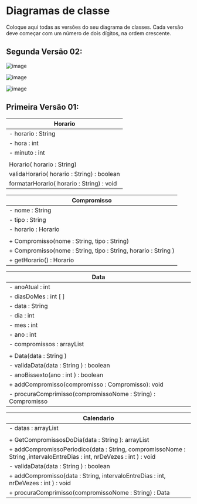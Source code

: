 # Diagramas de classe
Coloque aqui todas as versões do seu diagrama de classes. Cada versão deve começar com um número de dois dígitos, na ordem crescente.

## Segunda Versão 02:

![image](https://user-images.githubusercontent.com/90854583/186232616-da5fee70-ee93-4b33-8585-77b2d556224e.png)

![image](https://user-images.githubusercontent.com/90854173/186149622-92edafc6-59d7-4c6e-a479-e50b2786207c.png)

![image](https://user-images.githubusercontent.com/109962972/186505264-053a84e8-046f-4778-be6a-727ff10145c5.jpeg)


## Primeira Versão 01:

| Horario |              
| ---- |
| - horario : String |
| - hora : int |
| - minuto : int |
||
| Horario( horario : String)  |
| validaHorario( horario : String) : boolean |
| formatarHorario( horario : String) : void |

| Compromisso |              
| ---- |
| - nome : String |
| - tipo : String |
| - horario : Horario |
||
| + Compromisso(nome : String, tipo : String) |
| + Compromisso(nome : String, tipo : String, horario : String ) |
| + getHorario() : Horario |

| Data |              
| ---- |
| - anoAtual : int |
| - diasDoMes : int [ ]|
| - data : String |
| - dia : int |
| - mes : int |
| - ano : int |
| - compromissos : arrayList<Compromisso> |
||
| + Data(data : String )|
| - validaData(data : String ) : boolean |
| - anoBissexto(ano : int ) : boolean |
| + addCompromisso(compromisso : Compromisso): void |
| - procuraComprimisso(compromissoNome : String) : Compromisso |

| Calendario |              
| ---- |
| - datas : arrayList<Data> |
||
| + GetCompromissosDoDia(data : String ): arrayList<Compromisso>|
| + addCompromissoPeriodico(data : String, compromissoNome : String ,intervaloEntreDias : int, nrDeVezes : int ) : void|
| - validaData(data : String ) : boolean |
| + addCompromisso(data : String, intervaloEntreDias : int, nrDeVezes : int ) : void|
| + procuraComprimisso(compromissoNome : String) : Data |

